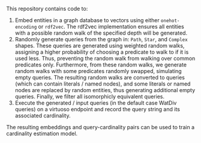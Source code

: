 This repository contains code to: 
1. Embed entities in a graph database to vectors using either `onehot-encoding` or `rdf2vec`. The rdf2vec implementation ensures all entities with a possible random walk of the specified depth will be generated.
2. Randomly generate queries from the graph in: `Path`, `Star`, and `Complex` shapes. These queries are generated using weighted random walks, assigning a higher probability of choosing a predicate to walk to if it is used less.
   Thus, preventing the random walk from walking over common predicates only. Furthermore, from these random walks, we generate random walks with some predicates randomly swapped, simulating empty queries.
   The resulting random walks are converted to queries (which can contain literals / named nodes), and some literals or named nodes are replaced by random entities, thus generating additional empty queries.
   Finally, we filter all isomorphicly equivalent queries.
3. Execute the generated / input queries (in the default case WatDiv queries) on a virtuoso endpoint and record the query string and its associated cardinality.

The resulting embeddings and query-cardinality pairs can be used to train a cardinality estimation model.
